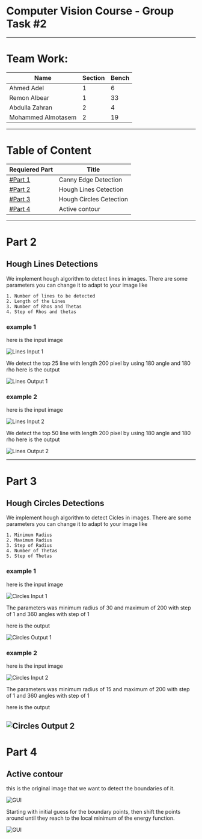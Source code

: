 # Computer Vision Course - Group Task #2

---

# Team Work:

| Name | Section | Bench |
| ----------- | ----------- | ----------- |
| Ahmed Adel | 1 | 6 |
| Remon Albear | 1 | 33 |
| Abdulla Zahran | 2 | 4 |
| Mohammed Almotasem | 2 | 19 |

---

# Table of Content

| Requiered Part | Title |
| ----------- | ----------- |
| [#Part 1](#part-1) | Canny Edge Detection |
| [#Part 2](#part-2) | Hough Lines Cetection |
| [#Part 3](#part-3) | Hough Circles Cetection |
| [#Part 4](#part-4) | Active contour|

---

# Part 2 

## Hough Lines Detections
We implement hough algorithm to detect lines in images.
There are some parameters you can change it to adapt to your image like

    1. Number of lines to be detected 
    2. Length of the Lines
    3. Number of Rhos and Thetas
    4. Step of Rhos and thetas
### example 1
here is the input image

![Lines Input 1](ScreenShots/linesInput.jpg)

We detect the top 25 line with length 200 pixel by using 180 angle and 180 rho 
here is the output

![Lines Output 1](ScreenShots/linesOutput.jpg)

### example 2
here is the input image

![Lines Input 2](ScreenShots/linesInput2.jpg)

We detect the top 50 line with length 200 pixel by using 180 angle and 180 rho 
here is the output

![Lines Output 2](ScreenShots/linesOutput2.jpg)

---

# Part 3

## Hough Circles Detections
We implement hough algorithm to detect Cicles in images.
There are some parameters you can change it to adapt to your image like

    1. Minimum Radius
    2. Maximum Radius
    3. Step of Radius
    4. Number of Thetas
    5. Step of Thetas

### example 1
here is the input image

![Circles Input 1](ScreenShots/CirclesInput.jpg)

The parameters was minimum radius of 30 and maximum of 200 with step of 1 and 360 angles with step of 1 

here is the output

![Circles Output 1](ScreenShots/CirclesOutput.jpg)

### example 2
here is the input image

![Circles Input 2](ScreenShots/CirclesInput2.jpg)

The parameters was minimum radius of 15 and maximum of 200 with step of 1 and 360 angles with step of 1 

here is the output

![Circles Output 2](ScreenShots/CirclesOutput2.jpg)
---

# Part 4

## Active contour

this is the original image that we want to detect the boundaries of it.

![GUI](ScreenShots/snakeImageInput.png)

Starting with initial guess for the boundary points, then shift the points around until they reach to the local minimum of the energy function.

![GUI](ScreenShots/snakeImageOutput.png)